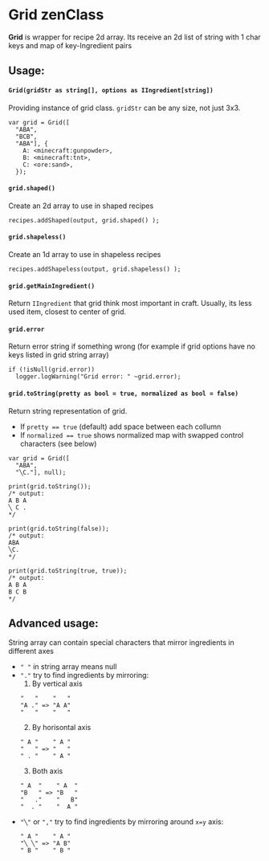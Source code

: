 
# Grid zenClass

**Grid** is wrapper for recipe 2d array.
Its receive an 2d list of string with 1 char keys and
map of key-Ingredient pairs

## Usage:

#### `Grid(gridStr as string[], options as IIngredient[string])`
Providing instance of grid class. `gridStr` can be any size, not just 3x3.
```zs
var grid = Grid([
  "ABA",
  "BCB",
  "ABA"], {
    A: <minecraft:gunpowder>,
    B: <minecraft:tnt>,
    C: <ore:sand>,
  });
```

#### `grid.shaped()`
Create an 2d array to use in shaped recipes
```zs
recipes.addShaped(output, grid.shaped() );
```

#### `grid.shapeless()`
Create an 1d array to use in shapeless recipes
```zs
recipes.addShapeless(output, grid.shapeless() );
```

#### `grid.getMainIngredient()`
Return `IIngredient` that grid think most important in craft. Usually, its less used item, closest to center of grid.

#### `grid.error`
Return error string if something wrong (for example if grid options have no keys listed in grid string array)
```zs
if (!isNull(grid.error))
  logger.logWarning("Grid error: " ~grid.error);
```

#### `grid.toString(pretty as bool = true, normalized as bool = false)`
Return string representation of grid.
- If `pretty == true` (default) add space between each collumn
- If `normalized == true` shows normalized map with swapped control characters (see below)
```zs
var grid = Grid([
  "ABA",
  "╲C."], null);

print(grid.toString());
/* output:
A B A
╲ C .
*/

print(grid.toString(false));
/* output:
ABA
╲C.
*/

print(grid.toString(true, true));
/* output:
A B A
B C B
*/
```


## Advanced usage:

String array can contain special characters that mirror ingredients in different axes

- `" "` in string array means null
- `"."` try to find ingredients by mirroring:
  1. By vertical axis
  ```zs
  "   "    "   "
  "A ." => "A A"
  "   "    "   "
  ```
  2. By horisontal axis
  ```zs
  " A "    " A "
  "   " => "   "
  " . "    " A "
  ```
  3. Both axis
  ```zs
  " A  "    " A  "
  "B   " => "B   "
  "   ."    "   B"
  "  . "    "  A "
  ```
- `"╲"` or `","` try to find ingredients by mirroring around `x=y` axis:
  ```zs
  " A "    " A "
  "╲ ╲" => "A B"
  " B "    " B "
  ```